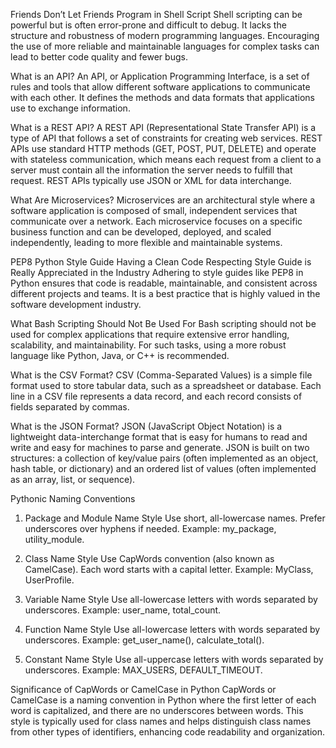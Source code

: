 Friends Don’t Let Friends Program in Shell Script
Shell scripting can be powerful but is often error-prone and difficult to debug. It lacks the structure and robustness of modern programming languages. Encouraging the use of more reliable and maintainable languages for complex tasks can lead to better code quality and fewer bugs.

What is an API?
An API, or Application Programming Interface, is a set of rules and tools that allow different software applications to communicate with each other. It defines the methods and data formats that applications use to exchange information.

What is a REST API?
A REST API (Representational State Transfer API) is a type of API that follows a set of constraints for creating web services. REST APIs use standard HTTP methods (GET, POST, PUT, DELETE) and operate with stateless communication, which means each request from a client to a server must contain all the information the server needs to fulfill that request. REST APIs typically use JSON or XML for data interchange.

What Are Microservices?
Microservices are an architectural style where a software application is composed of small, independent services that communicate over a network. Each microservice focuses on a specific business function and can be developed, deployed, and scaled independently, leading to more flexible and maintainable systems.

PEP8 Python Style Guide
Having a Clean Code Respecting Style Guide is Really Appreciated in the Industry
Adhering to style guides like PEP8 in Python ensures that code is readable, maintainable, and consistent across different projects and teams. It is a best practice that is highly valued in the software development industry.

What Bash Scripting Should Not Be Used For
Bash scripting should not be used for complex applications that require extensive error handling, scalability, and maintainability. For such tasks, using a more robust language like Python, Java, or C++ is recommended.

What is the CSV Format?
CSV (Comma-Separated Values) is a simple file format used to store tabular data, such as a spreadsheet or database. Each line in a CSV file represents a data record, and each record consists of fields separated by commas.

What is the JSON Format?
JSON (JavaScript Object Notation) is a lightweight data-interchange format that is easy for humans to read and write and easy for machines to parse and generate. JSON is built on two structures: a collection of key/value pairs (often implemented as an object, hash table, or dictionary) and an ordered list of values (often implemented as an array, list, or sequence).

Pythonic Naming Conventions
1. Package and Module Name Style
Use short, all-lowercase names.
Prefer underscores over hyphens if needed.
Example: my_package, utility_module.

2. Class Name Style
Use CapWords convention (also known as CamelCase).
Each word starts with a capital letter.
Example: MyClass, UserProfile.

3. Variable Name Style
Use all-lowercase letters with words separated by underscores.
Example: user_name, total_count.

4. Function Name Style
Use all-lowercase letters with words separated by underscores.
Example: get_user_name(), calculate_total().

5. Constant Name Style
Use all-uppercase letters with words separated by underscores.
Example: MAX_USERS, DEFAULT_TIMEOUT.

Significance of CapWords or CamelCase in Python
CapWords or CamelCase is a naming convention in Python where the first letter of each word is capitalized, and there are no underscores between words. This style is typically used for class names and helps distinguish class names from other types of identifiers, enhancing code readability and organization.